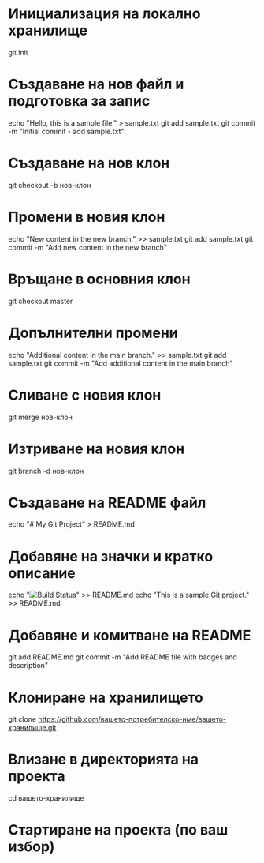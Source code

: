 # Инициализация на локално хранилище
git init

# Създаване на нов файл и подготовка за запис
echo "Hello, this is a sample file." > sample.txt
git add sample.txt
git commit -m "Initial commit - add sample.txt"

# Създаване на нов клон
git checkout -b нов-клон

# Промени в новия клон
echo "New content in the new branch." >> sample.txt
git add sample.txt
git commit -m "Add new content in the new branch"

# Връщане в основния клон
git checkout master

# Допълнителни промени
echo "Additional content in the main branch." >> sample.txt
git add sample.txt
git commit -m "Add additional content in the main branch"

# Сливане с новия клон
git merge нов-клон


# Изтриване на новия клон
git branch -d нов-клон

# Създаване на README файл
echo "# My Git Project" > README.md

# Добавяне на значки и кратко описание
echo "![Build Status](https://img.shields.io/badge/build-passing-brightgreen)" >> README.md
echo "This is a sample Git project." >> README.md

# Добавяне и комитване на README
git add README.md
git commit -m "Add README file with badges and description"

# Клониране на хранилището
git clone https://github.com/вашето-потребителско-име/вашето-хранилище.git

# Влизане в директорията на проекта
cd вашето-хранилище

# Стартиране на проекта (по ваш избор)
